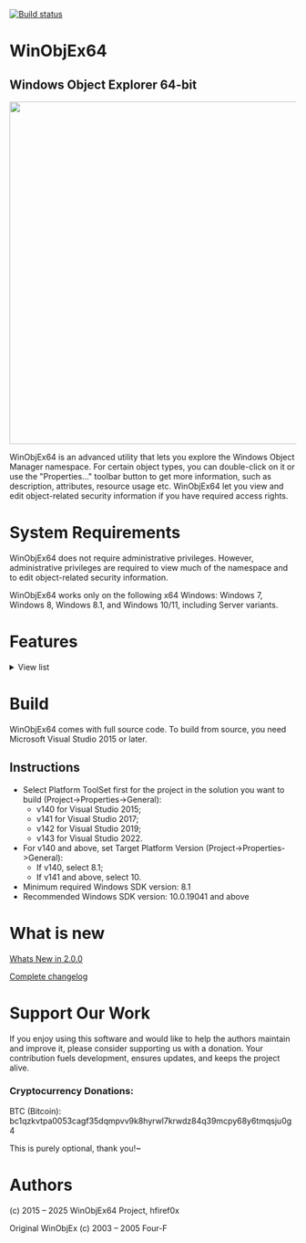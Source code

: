 [![Build status](https://ci.appveyor.com/api/projects/status/dxsbgm90sahgwbo0?svg=true)](https://ci.appveyor.com/project/hfiref0x/winobjex64)

# WinObjEx64
## Windows Object Explorer 64-bit

<img src="https://raw.githubusercontent.com/hfiref0x/WinObjEx64/master/Docs/Screenshots/MainWindow.png" width="600" />

WinObjEx64 is an advanced utility that lets you explore the Windows Object Manager namespace. For certain object types, you can double-click on it or use the "Properties..." toolbar button to get more information, such as description, attributes, resource usage etc. WinObjEx64 let you view and edit object-related security information if you have required access rights.

# System Requirements

WinObjEx64 does not require administrative privileges. However, administrative privileges are required to view much of the namespace and to edit object-related security information.

WinObjEx64 works only on the following x64 Windows: Windows 7, Windows 8, Windows 8.1, and Windows 10/11, including Server variants.


# Features

<details>
  <summary>View list</summary>

- **Explore all of Windows Object Manager namespace**  
	- Hierarchical objects tree  
	- Symbolic links resolving  
	- Version information for `Section`-type objects backed by an image file  
	- Additional information for `WindowStation`-type objects  
	- **View objects details**:  
		- Descriptions  
		- Flags  
		- Invalid attributes  
		- Memory pool type  
		- Object type-specific information  
		- Object-related structure memory dumps<sup>1</sup>:  
			- `ALPC_PORT`  
			- `CALLBACK_OBJECT`  
			- `DEVICE_OBJECT`  
			- `DRIVER_OBJECT`  
			- `DIRECTORY_OBJECT`  
			- `FLT_SERVER_PORT_OBJECT`  
			- `KEVENT`  
			- `KMUTANT`  
			- `KSEMAPHORE`  
			- `KTIMER`  
			- `KQUEUE` (IoCompletion)  
			- `OBJECT_SYMBOLIC_LINK`  
			- `OBJECT_TYPE`  
		- Opened handles  
		- Statistics  
		- Supported access rights  
		- Process Trust label  
		- And more...  

	- **Display in dump sub-structures**<sup>1</sup>:  
		- `ALPC_PORT_ATTRIBUTES`  
		- `DEVICE_MAP`  
		- `LDR_DATA_TABLE_ENTRY`  
		- `OBJECT_TYPE_INITIALIZER`  
		- `UNICODE_STRING`  
		- And many others  

	- Edit object-related security information<sup>2</sup>  
	- Detect driver object IRP modifications (via structure dump)<sup>1</sup>  
	- Detect kernel object hooking (via structure dump)<sup>1</sup>  
	- Search for objects by name and/or type  

- **System information viewer**  
	- Boot state and type  
	- Code Integrity options  
	- Mitigation flags  
	- Windows version and build  

- **Loaded drivers list viewer**  
	- Dump selected driver<sup>1</sup>  
	- Export driver list to CSV file  
	- Jump to driver file location  
	- Detect Kernel Shim Engine "shimmed" drivers<sup>1</sup>  
	- View driver file properties  

- **Mailslots/Named pipes viewer**  
	- List all registered mailslots/named pipes  
	- Edit named pipes security information<sup>4</sup>  
	- Object statistics  

- **Hierarchical process tree viewer**<sup>2</sup>  
	- Show process ID, user name, `EPROCESS` addresses  
	- Highlight processes by type (similar to Process Explorer)  
	- Show thread list for selected process  
	- Show `ETHREAD` addresses  
	- **Common properties for Process/Thread objects**:  
		- Basic properties (as other object types)  
		- Start time  
		- Process type  
		- Image file name  
		- Command line  
		- Current directory  
		- Applied mitigations  
		- Protection  
		- "Critical Process" flag state  
		- Security edit  
	- Jump to process file location  
	- **Process/Thread token information**:  
		- User name  
		- User SID  
		- AppContainer SID  
		- Session  
		- UIAccess  
		- Elevation state  
		- Integrity level  
		- Privileges and groups  
	- **Additional token properties**:  
		- Basic properties (as other object types)  
		- Security attributes list  
		- Security edit  

- **Software Licensing Cache viewer**  
	- List registered licenses  
	- Display license data  
	- Dump `SL_DATA_BINARY` license data to file  

- **User Shared Data viewer**  
	- Structured dump of key `KUSER_SHARED_DATA` sections  

- **System callbacks viewer**<sup>1</sup>  
	- Display callback addresses, modules, and details for:  
		- `PsSetCreateProcessNotifyRoutine`  
		- `PsSetCreateProcessNotifyRoutineEx`  
		- `PsSetCreateProcessNotifyRoutineEx2`  
		- `PsSetCreateThreadNotifyRoutine`  
		- `PsSetCreateThreadNotifyRoutineEx`  
		- `PsSetLoadImageNotifyRoutine`  
		- `PsSetLoadImageNotifyRoutineEx`  
		- `KeRegisterBugCheckCallback`  
		- `KeRegisterBugCheckReasonCallback`  
		- `CmRegisterCallback`  
		- `CmRegisterCallbackEx`  
		- `IoRegisterShutdownNotification`  
		- `IoRegisterLastChanceShutdownNotification`  
		- `PoRegisterPowerSettingCallback`  
		- `SeRegisterLogonSessionTerminatedRoutine`  
		- `SeRegisterLogonSessionTerminatedRoutineEx`  
		- `IoRegisterFsRegistrationChange`  
		- `IopFsListsCallbacks`  
		- `IoRegisterPlugPlayNotification`  
		- `ObRegisterCallbacks`  
		- `DbgSetDebugPrintCallback`  
		- `DbgkLkmdRegisterCallback`  
		- `PsRegisterAltSystemCallHandler`  
		- CodeIntegrity `SeCiCallbacks`  
		- `ExRegisterExtension`  
		- `PoRegisterCoalescingCallback`  
		- `PsRegisterPicoProvider`  
		- `KeRegisterNmiCallback`  
		- `PsRegisterSiloMonitor`  
		- `EmProviderRegister`  

- **Windows Object Manager private namespace viewer**<sup>1</sup>  
	- Namespace entry information  
	- Boundary descriptor details  
	- Common object properties  

- **KiServiceTable viewer**<sup>1</sup>  
	- Dump `Ntoskrnl`-managed `KiServiceTable` (SSDT)  
	- Jump to service entry module  
	- Export to CSV file  

- **W32pServiceTable viewer**<sup>1</sup>  
	- Dump `Win32k`-managed `W32pServiceTable` (Shadow SSDT)  
	- Win32k import forwarding support  
	- Win32k ApiSets resolving  
	- Jump to service entry module  
	- Export to CSV file  

- **CmControlVector viewer**  
	- Dump `Ntoskrnl` `CmControlVector` array  
	- Export kernel memory data to file<sup>1</sup>  
	- Export to CSV file  

- **Clipboard integration**: Copy object addresses/names to clipboard  

- **Wine/Wine-Staging support**<sup>3</sup>  

- **Plugins subsystem**  
	- **Included plugins**:  
		- **ApiSetView**: Windows ApiSetSchema viewer (supports loading schema from file)  
		- **Example plugin**: Developer template  
		- **Sonar**: NDIS protocols viewer (dumps protocol details)  
		- **ImageScope**: Enhanced `Section`-type object details (via context menu)  

- **Documentation**  
	- Windows Callbacks  
	- Plugins subsystem  

1. Requires driver support (see "Driver Support" section).  
2. Administrator privileges may be required.  
3. Windows internals features unavailable on Wine/Wine-Staging.  
4. Administrator privileges required for some named pipes.  

### Driver support

WinObjEx64 supports two types of driver helpers:  

1. **Helper for read-only access to kernel memory**:  
   - Default version uses the **Kernel Local Debugging Driver (KLDBGDRV)** from WinDbg.  
   - Requires:  
     - Windows booted in debug mode (`bcdedit -debug on`)  
     - WinObjEx64 running with administrator privileges  
   - **Custom helper driver versions** do **not** require Windows debug mode.  
   - Multiple third-party drivers can be used as helpers, though only the **WinDbg-type** driver is included by default.  

2. **Helper to access object handles**:  
   - WinObjEx64 (any variant) **supports** Process Explorer driver v1.5.2 for opening processes/threads.  
   - Enable by running **both** Process Explorer and WinObjEx64 with administrator privileges.  

**Note**: All driver helpers require WinObjEx64 to run with administrative privileges.  

</details>

# Build 

WinObjEx64 comes with full source code. To build from source, you need Microsoft Visual Studio 2015 or later.

## Instructions

* Select Platform ToolSet first for the project in the solution you want to build (Project->Properties->General): 
  * v140 for Visual Studio 2015; 
  * v141 for Visual Studio 2017;
  * v142 for Visual Studio 2019;
  * v143 for Visual Studio 2022.
* For v140 and above, set Target Platform Version (Project->Properties->General):
  * If v140, select 8.1;
  * If v141 and above, select 10.
* Minimum required Windows SDK version: 8.1
* Recommended Windows SDK version: 10.0.19041 and above
 
 
# What is new

[Whats New in 2.0.0](https://github.com/hfiref0x/WinObjEx64/blob/master/Docs/WHATSNEW_200.md)

[Complete changelog](https://github.com/hfiref0x/WinObjEx64/blob/master/Source/CHANGELOG.txt)


# Support Our Work
If you enjoy using this software and would like to help the authors maintain and improve it, please consider supporting us with a donation. Your contribution fuels development, ensures updates, and keeps the project alive.

### Cryptocurrency Donations:

BTC (Bitcoin): bc1qzkvtpa0053cagf35dqmpvv9k8hyrwl7krwdz84q39mcpy68y6tmqsju0g4

This is purely optional, thank you!~

# Authors


(c) 2015 – 2025 WinObjEx64 Project, hfiref0x

Original WinObjEx (c) 2003 – 2005 Four-F
